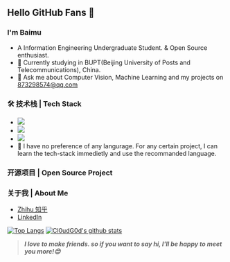 <!--
### Hi there is Baimu 柏慕 👋


**baimuchu/baimuchu** is a ✨ _special_ ✨ repository because its `README.md` (this file) appears on your GitHub profile.

Here are some ideas to get you started:

- 🔭 I’m currently working on ...
- 🌱 I’m currently learning ...
- 👯 I’m looking to collaborate on ...
- 🤔 I’m looking for help with ...
- 💬 Ask me about ...
- 📫 How to reach me: ...
- 😄 Pronouns: ...
- ⚡ Fun fact: ...
-->
## Hello GitHub Fans 👋

### I'm Baimu

- A Information Engineering Undergraduate Student. & Open Source enthusiast.
- 🌱 Currently studying in BUPT(Beijing University of Posts and Telecommunications), China.
- 💬 Ask me about Computer Vision, Machine Learning and my projects on [873298574@qq.com](mailto:873298574@qq.com)

### 🛠 技术栈 | Tech Stack
 - <img src="https://img.shields.io/badge/Python-Interpreted-informational?&labelColor=3776AB&color=585858&logo=python&logoColor=FFFFFF"> 
 - <img src="https://img.shields.io/badge/C-Compiled-informational?&labelColor=3c48a3&color=585858"> 
 - <img src="https://img.shields.io/badge/C++-Compiled-informational?&labelColor=719ace&color=585858">
- 🤔 I have no preference of any langurage. For any certain project, I can learn the tech-stack immedietly and use the recommanded language.

### 开源项目 | Open Source Project

### 关于我 | About Me
- [Zhihu 知乎](https://www.zhihu.com/people/zhu-bo-xiang-72)
- [LinkedIn](https://www.linkedin.com/in/boxiang-zhu-0835181a9/)

[![Top Langs](https://github-readme-stats.vercel.app/api/top-langs/?username=baimuchu)](https://github.com/anuraghazra/github-readme-stats)
[![Cl0udG0d's github stats](https://github-readme-stats.vercel.app/api?username=baimuchu&show_icons=true&theme=dark)](https://github.com/anuraghazra/github-readme-stats)

> ***I love to make friends. so if you want to say hi, I'll be happy to meet you more!😊***

